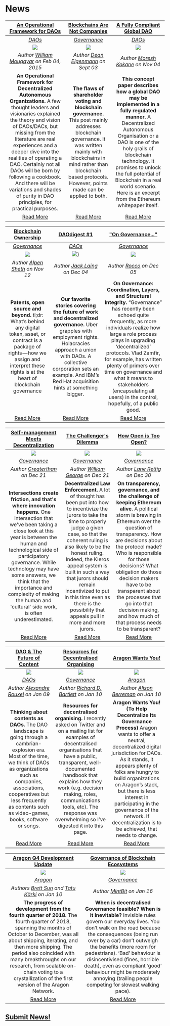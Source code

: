 # News

[**An Operational Framework for DAOs**](http://startupmanagement.org/2015/02/04/an-operational-framework-for-decentralized-autonomous-organizations/) | [**Blockchains Are Not Companies**](https://medium.com/@decanus/blockchains-are-not-companies-9f8ed7c13018) | [**A Fully Compliant Global DAO**](https://medium.com/konkrete/a-fully-compliant-global-dao-cffd80ab3fad) |
:-----------:|:-----------:|:-----------:|
[_DAOs_](daos.md) | [_Governance_](governance.md) | [_DAOs_](daos.md)
[<img src="http://startupmanagement.org/wp-content/uploads/2015/02/Screen-Shot-2015-02-04-at-8.41.27-AM.png">](http://startupmanagement.org/2015/02/04/an-operational-framework-for-decentralized-autonomous-organizations/) | [<img src="https://cdn-images-1.medium.com/max/800/0*nmqIAtdltjtRL1n1">](https://medium.com/@decanus/blockchains-are-not-companies-9f8ed7c13018) | [<img src="../images/monthly_no_image.png">]() |
_Author [William Mougayar](http://startupmanagement.org/author/wmougayar/) on Feb 04, 2015_ | _Author [Dean Eigenmann](https://medium.com/@decanus) on Sept 03_ | _Author [Moresh Kokane](https://medium.com/@moresh) on Nov 04_ |
**An Operational Framework for Decentralized Autonomous Organizations.** A few thought leaders and visionaries explained the theory and vision of DAOs/DACs, but missing from the literature are real experiences and a deeper dive into the realities of operating a DAO. Certainly not all DAOs will be born by following a cookbook. And there will be variations and shades of purity in DAO principles, for practical purposes. | **The flaws of shareholder voting and blockchain governance.** This post mainly addresses blockchain governance. It was written mainly with blockchains in mind rather than blockchain based protocols. However, points made can be applied to both. | **This concept paper describes how a global DAO may be implemented in a fully regulated manner.** A Decentralized Autonomous Organisation or a DAO is one of the holy grails of blockchain technology. It promises to unlock the full potential of Blockchain in a real world scenario. Here is an excerpt from the Ethereum whitepaper itself. |
[Read More](http://startupmanagement.org/2015/02/04/an-operational-framework-for-decentralized-autonomous-organizations) | [Read More](https://medium.com/@decanus/blockchains-are-not-companies-9f8ed7c13018) | [Read More](https://medium.com/konkrete/a-fully-compliant-global-dao-cffd80ab3fad) |


[**Blockchain Ownership**](https://blog.goodaudience.com/blockchain-ownership-e46a5cc7d921) | [**DAOdigest #1**](https://blog.colony.io/daodigest-1/) | [**"On Governance..."**](https://medium.com/alpineintel/on-governance-coordination-layers-and-structural-integrity-81a722ba1bc0) |
:-----------:|:-----------:|:-----------:|
[_Governance_](governance.md) | [_DAOs_](daos.md) | [_Governance_](governance.md) |
[<img src="https://cdn-images-1.medium.com/max/2560/1*-3s7kjNjAfbk_w5FY0llWA.png">](https://blog.goodaudience.com/blockchain-ownership-e46a5cc7d921) | [<img src="https://blog.colony.io/content/images/2018/12/DAOdigest_4Dec.png">](https://blog.colony.io/daodigest-1/)) | [<img src="https://cdn-images-1.medium.com/max/800/0*WsswK6ODYgZc0a8B">](https://medium.com/alpineintel/on-governance-coordination-layers-and-structural-integrity-81a722ba1bc0) |
_Author [Alpen Sheth](https://blog.goodaudience.com/@AlpenSheth) on Nov 12_ | _Author [Jack Laing](https://blog.colony.io/author/jack-laing/) on Dec 04_ | _Author [Rocco](https://medium.com/alpineintel) on Dec 05_ |
**Patents, open source and beyond.** tl;dr: What’s behind any digital token, asset, or contract is a package of rights — how we assign and interpret these rights is at the heart of blockchain governance | **Our favorite stories covering the future of work and decentralized governance.** Uber grapples with employment rights. Holacracies approach a union with DAOs. A collective corporation sets an example. And IBM’s Red Hat acquisition hints at something bigger. | **On Governance: Coordination, Layers, and Structural Integrity.** “Governance” has recently been echoed quite frequently, as more individuals realize how large a role process plays in upgrading ‘decentralized’ protocols. Vlad Zamfir, for example, has written plenty of primers over time on governance and what it means to stakeholders (encapsulating all users) in the control, hopefully, of a public good. |
[Read More](https://blog.goodaudience.com/blockchain-ownership-e46a5cc7d921) | [Read More](https://blog.colony.io/daodigest-1/) | [Read More](https://medium.com/alpineintel/on-governance-coordination-layers-and-structural-integrity-81a722ba1bc0) |


[**Self-management Meets Decentralization**](https://mailchi.mp/701822d74ce4/collaborative-finance-monthly-take-490753) | [**The Challenger's Dilemma**](https://blog.kleros.io/the-challengers-dilemma-decentralized-law-enforcement/) | [**How Open is Too Open?**](https://medium.com/@lrettig/how-open-is-too-open-bfc412cf0d24) |
:-----------:|:-----------:|:-----------:|
[<img src="https://gallery.mailchimp.com/a89120945b425af5149740468/images/d47723cc-056c-4809-80b6-8dcde837120c.jpg">](https://mailchi.mp/701822d74ce4/collaborative-finance-monthly-take-490753) | [<img src="https://blog.kleros.io/content/images/2018/12/header-law-enforcement.jpg">](https://blog.kleros.io/the-challengers-dilemma-decentralized-law-enforcement/) | [<img src="https://cdn-images-1.medium.com/max/800/1*RNRpqxKufsuuNLEBFRucnQ.jpeg">](https://medium.com/@lrettig/how-open-is-too-open-bfc412cf0d24) |
[_Governance_](governance.md) | [_Governance_](governance.md) | [_Governance_](governance.md) |
_Author [Greaterthan](https://www.greaterthan.works) on Dec 21_ | _Author [William George](https://blog.kleros.io/author/william/) on Dec 21_ | _Author [Lane Rettig](https://medium.com/@lrettig) on Dec 30_ |
**Intersections create friction, and that's where innovation happens.** One intersection that we've been taking a close look at this year is between the human and technological side of participatory governance. While technology may have some answers, we think that the importance and complexity of making the human and 'cultural' side work, is often underestimated. | **Decentralized Law Enforcement.** A lot of thought has been put into how to incentivize the jurors to take the time to properly judge a given case, so that the coherent ruling is also likely to be the honest ruling. Indeed, the Kleros appeal system is built in such a way that jurors should remain incentivized to put in this time even as there is the possibility that appeals pull in more and more jurors. | **On transparency, governance, and the challenge of keeping Ethereum alive.** A political storm is brewing in Ethereum over the question of transparency. How are decisions about the protocol made? Who is responsible for those decisions? What obligation do those decision makers have to be transparent about the processes that go into that decision making, and how much of that process needs to be transparent? |
[Read More](https://mailchi.mp/701822d74ce4/collaborative-finance-monthly-take-490753) | [Read More](https://blog.kleros.io/the-challengers-dilemma-decentralized-law-enforcement/) | [Read More](https://medium.com/@lrettig/how-open-is-too-open-bfc412cf0d24) |


[**DAO & The Future of Content**](https://medium.com/pando-network/dao-the-future-of-content-fd9349d94b24) | [**Resources for Decentralised Organising**](https://hackmd.io/s/Skh_dXNbE#) | [**Aragon Wants You!**](https://www.ethnews.com/aragon-wants-you-to-help-decentralize-its-governance-process) |
:-----------:|:-----------:|:-----------:|
[<img src="../images/monthly_no_image.png">]() | [<img src="../images/monthly_no_image.png">]() | [<img src="https://cdn.ethnews.com/images/2048x1024/Aragon-Wants-You-To-Help-Decentralize-Its-Governance-Process-12-27-2018-2048x1024.jpg">](https://www.ethnews.com/aragon-wants-you-to-help-decentralize-its-governance-process) |
[_DAOs_](daos.md) | [_Governance_](governance.md) | [_Aragon_](aragon.md) |
_Author [Alexandre Rouxel](https://medium.com/@alex_71247) on Jan 09_ | _Author [Richard D. Bartlett](http://richdecibels.com) on Jan 10_ | _Author [Alison Berreman](https://www.ethnews.com/author/alison-berreman) on Jan 10_ |
**Thinking about contents as DAOs.** The DAO landscape is going through a cambrian-explosion era. Most of the time, we think of DAOs as organizations such as companies, associations, cooperatives but less frequently as contents such as video-games, books, software or songs. | **Resources for decentralised organising.** I recently asked on Twitter and on a mailing list for examples of decentralised organisations that have a public, transparent, well-documented handbook that explains how they work (e.g. decision making, roles, communications tools, etc). The response was overwhelming so I’ve digested it into this page. | **Aragon Wants You! (To Help Decentralize Its Governance Process)** Aragon wants to offer a neutral, decentralized digital jurisdiction for DAOs. As it stands, it appears plenty of folks are hungry to build organizations on Aragon’s stack, but there is less interest in participating in the governance of the network. If decentralization is to be achieved, that needs to change. |
[Read More](https://medium.com/pando-network/dao-the-future-of-content-fd9349d94b24) | [Read More](https://hackmd.io/s/Skh_dXNbE#) | [Read More](https://www.ethnews.com/aragon-wants-you-to-help-decentralize-its-governance-process) |


[**Aragon Q4 Development Update**](https://blog.aragon.org/aragon-q4-2018-development-update/) | [**Governance of Blockchain Ecosystems**](https://blog.goodaudience.com/governance-of-blockchain-ecosystems-1-2-54f1f55208fa) |
:-----------:|:-----------:|
[<img src="https://blog.aragon.org/content/images/2019/01/DEV-Q4.png">](https://blog.aragon.org/aragon-q4-2018-development-update/) | [<img src="https://cdn-images-1.medium.com/max/2560/1*SexDexx6tt3PFFKVjgn_qQ.png">](https://blog.goodaudience.com/governance-of-blockchain-ecosystems-1-2-54f1f55208fa) |
[_Aragon_](aragon.md) | [_Governance_](governance.md) |
_Authors [Brett Sun](https://blog.aragon.org/author/sohkai/) and [Tatu Kärki](https://blog.aragon.org/author/tatu/) on Jan 10_ | _Author [MintBit](https://blog.goodaudience.com/@mintbit) on Jan 16_ |
**The progress of development from the fourth quarter of 2018.** The fourth quarter of 2018, spanning the months of October to December, was all about shipping, iterating, and then more shipping. The period also coincided with many breakthroughs on our research, from scalable on-chain voting to a crystallization of the first version of the Aragon Network. | **When is decentralised Governance feasible? When is it inevitable?** Invisible rules govern our everyday lives. You don’t walk on the road because the consequences (being run over by a car) don’t outweigh the benefits (more room for pedestrians). ‘Bad’ behaviour is disincentivised (fines, horrible death), even as compliant ‘good’ behaviour might be moderately annoying (trailing people competing for slowest walking pace). |
[Read More](https://blog.aragon.org/aragon-q4-2018-development-update/) | [Read More](https://blog.goodaudience.com/governance-of-blockchain-ecosystems-1-2-54f1f55208fa) |


## [Submit News!](../guides/guide_for_submitting_news.md)
